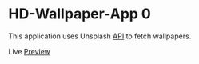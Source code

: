 # HD-Wallpaper-App 0

This application uses Unsplash [API](https://unsplash.com/developers) to fetch wallpapers.

Live [Preview](https://hd-wallpapers4k.netlify.app/)
